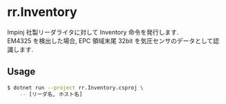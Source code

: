 # rr.Inventory
Impinj 社製リーダライタに対して Inventory 命令を発行します.  
EM4325 を検出した場合, EPC 領域末尾 32bit を気圧センサのデータとして認識します.

## Usage
```sh
$ dotnet run --project rr.Inventory.csproj \
    -- [リーダ名, ホスト名]
```
